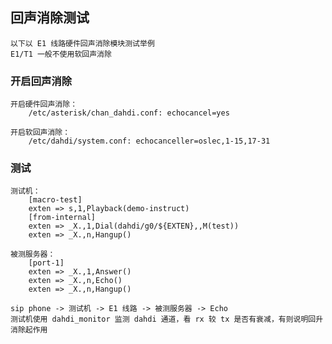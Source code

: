 ## 回声消除测试

	以下以 E1 线路硬件回声消除模块测试举例
	E1/T1 一般不使用软回声消除

### 开启回声消除

	开启硬件回声消除：
		/etc/asterisk/chan_dahdi.conf: echocancel=yes

	开启软回声消除：
		/etc/dahdi/system.conf: echocanceller=oslec,1-15,17-31

### 测试

	测试机：
		[macro-test]
		exten => s,1,Playback(demo-instruct)
		[from-internal]
		exten => _X.,1,Dial(dahdi/g0/${EXTEN},,M(test))
		exten => _X.,n,Hangup()

	被测服务器：
		[port-1]
		exten => _X.,1,Answer()
		exten => _X.,n,Echo()   
		exten => _X.,n,Hangup()

	sip phone -> 测试机 -> E1 线路 -> 被测服务器 -> Echo
	测试机使用 dahdi_monitor 监测 dahdi 通道，看 rx 较 tx 是否有衰减，有则说明回升消除起作用